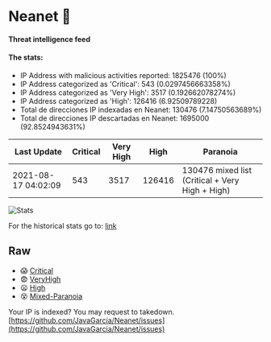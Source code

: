 # Neanet :hocho:
#### Threat intelligence feed
#### The stats:

- IP Address with malicious activities reported: 1825476 (100%)
- IP Address categorized as 'Critical':  543 (0.0297456663358%)
- IP Address categorized as 'Very High':  3517 (0.192662078274%)
- IP Address categorized as 'High':  126416 (6.92509789228)
- Total de direcciones IP indexadas en Neanet:  130476 (7.14750563689%)
- Total de direcciones IP descartadas en Neanet:  1695000 (92.8524943631%)

| Last Update | Critical | Very High | High | Paranoia |
| --- | --- | --- | --- | --- |
| 2021-08-17 04:02:09 | 543 | 3517 | 126416 | 130476 mixed list (Critical + Very High + High)|

![Stats](https://docs.google.com/spreadsheets/d/e/2PACX-1vSnaNMIXVabIpDJjufMlzH7poXnshF3mgd8Is1g9ytUEzVsP5my4Trn8f-xkoLLQ38xpL3HtmUexLo6/pubchart?oid=501124687&format=image)

For the historical stats go to: [link](/stats.csv)
## Raw
- :scream: [Critical](https://raw.githubusercontent.com/JavaGarcia/Neanet/master/blacklists/neanet_critical.txt)
- :fearful: [VeryHigh](https://raw.githubusercontent.com/JavaGarcia/Neanet/master/blacklists/neanet_veryHigh.txtt)
- :frowning: [High](https://raw.githubusercontent.com/JavaGarcia/Neanet/master/blacklists/neanet_high.txt)
- :dizzy_face: [Mixed-Paranoia](https://raw.githubusercontent.com/JavaGarcia/Neanet/master/blacklists/neanet_all.txt)


Your IP is indexed? You may request to takedown. [https://github.com/JavaGarcia/Neanet/issues](https://github.com/JavaGarcia/Neanet/issues)













































































































































































































































































































































































































































































































































































































































































































































































































































































































































































































































































































































































































































































































































































































































































































































































































































































































































































































































































































































































































































































































































































































































































































































































































































































































































































































































































































































































































































































































































































































































































































































































































































































































































































































































































































































































































































































































































































































































































































































































































































































































































































































































































































































































































































































































































































































































































































































































































































































































































































































































































































































































































































































































































































































































































































































































































































































































































































































































































































































































































































































































































































































































































































































































































































































































































































































































































































































































































































































































































































































































































































































































































































































































































































































































































































































































































































































































































































































































































































































































































































































































































































































































































































































































































